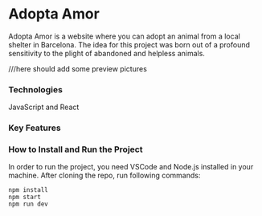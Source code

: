 # Adopta Amor

Adopta Amor is a website where you can adopt an animal from a local shelter in Barcelona. The idea for this project was born out of a profound sensitivity to the plight of abandoned and helpless animals.

///here should add some preview pictures

### Technologies
JavaScript and React

### Key Features


### How to Install and Run the Project
In order to run the project, you need VSCode and Node.js installed in your machine.
After cloning the repo, run following commands: 

```
npm install 
npm start
npm run dev
```
